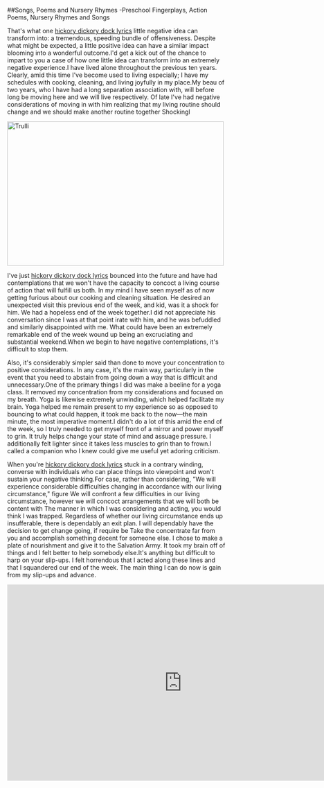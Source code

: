 ##Songs, Poems and Nursery Rhymes -Preschool Fingerplays, Action Poems, Nursery Rhymes and Songs

That's what one [hickory dickory dock lyrics](https://www.youtube.com/watch?v=xdcmZy7FpRw) little negative idea can transform into: a tremendous, speeding bundle of offensiveness. Despite what might be expected, a little positive idea can have a similar impact blooming into a wonderful outcome.I'd get a kick out of the chance to impart to you a case of how one little idea can transform into an extremely negative experience.I have lived alone throughout the previous ten years. Clearly, amid this time I've become used to living especially; I have my schedules with cooking, cleaning, and living joyfully in my place.My beau of two years, who I have had a long separation association with, will before long be moving here and we will live respectively. Of late I've had negative considerations of moving in with him realizing that my living routine should change and we should make another routine together Shockingl

<img src="http://3.bp.blogspot.com/-VaHTHpC3-VE/T0pqCdxsObI/AAAAAAAAAgY/A9HSi_mDm7U/s320/PRHickory.jpg" alt="Trulli" width="500" height="333">

I've just [hickory dickory dock lyrics](https://www.youtube.com/watch?v=xdcmZy7FpRw) bounced into the future and have had contemplations that we won't have the capacity to concoct a living course of action that will fulfill us both. In my mind I have seen myself as of now getting furious about our cooking and cleaning situation. He desired an unexpected visit this previous end of the week, and kid, was it a shock for him. We had a hopeless end of the week together.I did not appreciate his conversation since I was at that point irate with him, and he was befuddled and similarly disappointed with me. What could have been an extremely remarkable end of the week wound up being an excruciating and substantial weekend.When we begin to have negative contemplations, it's difficult to stop them. 

Also, it's considerably simpler said than done to move your concentration to positive considerations. In any case, it's the main way, particularly in the event that you need to abstain from going down a way that is difficult and unnecessary.One of the primary things I did was make a beeline for a yoga class. It removed my concentration from my considerations and focused on my breath. Yoga is likewise extremely unwinding, which helped facilitate my brain. Yoga helped me remain present to my experience so as opposed to bouncing to what could happen, it took me back to the now—the main minute, the most imperative moment.I didn't do a lot of this amid the end of the week, so I truly needed to get myself front of a mirror and power myself to grin. It truly helps change your state of mind and assuage pressure. I additionally felt lighter since it takes less muscles to grin than to frown.I called a companion who I knew could give me useful yet adoring criticism.

When you're [hickory dickory dock lyrics](https://www.youtube.com/watch?v=xdcmZy7FpRw) stuck in a contrary winding, converse with individuals who can place things into viewpoint and won't sustain your negative thinking.For case, rather than considering, "We will experience considerable difficulties changing in accordance with our living circumstance," figure We will confront a few difficulties in our living circumstance, however we will concoct arrangements that we will both be content with The manner in which I was considering and acting, you would think I was trapped. Regardless of whether our living circumstance ends up insufferable, there is dependably an exit plan. I will dependably have the decision to get change going, if require be Take the concentrate far from you and accomplish something decent for someone else. I chose to make a plate of nourishment and give it to the Salvation Army. It took my brain off of things and I felt better to help somebody else.It's anything but difficult to harp on your slip-ups. I felt horrendous that I acted along these lines and that I squandered our end of the week. The main thing I can do now is gain from my slip-ups and advance.

<iframe width="806" height="453" src="https://www.youtube.com/embed/xdcmZy7FpRw" frameborder="0" allow="autoplay; encrypted-media" allowfullscreen></iframe>

